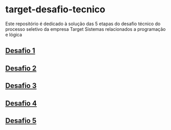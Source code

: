 # target-desafio-tecnico

Este repositório é dedicado à solução das 5 etapas do desafio técnico do processo seletivo da empresa Target Sistemas relacionados a programação e lógica

## [Desafio 1](/desafio-1/desafio1.md)

## [Desafio 2](/desafio-2/desafio2.md)

## [Desafio 3](/desafio-3/desafio3.md)

## [Desafio 4](/desafio-4/desafio4.md)

## [Desafio 5](/desafio-5/desafio5.md)
